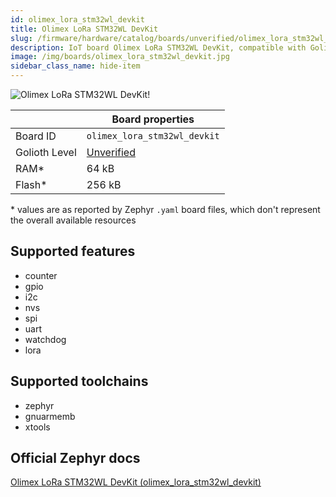 ```yaml
---
id: olimex_lora_stm32wl_devkit
title: Olimex LoRa STM32WL DevKit
slug: /firmware/hardware/catalog/boards/unverified/olimex_lora_stm32wl_devkit
description: IoT board Olimex LoRa STM32WL DevKit, compatible with Golioth at unverified level.
image: /img/boards/olimex_lora_stm32wl_devkit.jpg
sidebar_class_name: hide-item
---
```


[//]: # (This is an auto-generated file, do not edit! Changes to it will be lost upon re-generation)

![Olimex LoRa STM32WL DevKit!](/img/boards/olimex_lora_stm32wl_devkit.jpg "Olimex LoRa STM32WL DevKit")

|                | Board properties     |
| -------------  | -------------------- |
| Board ID       | `olimex_lora_stm32wl_devkit` |
| Golioth Level  | [Unverified](/firmware/hardware#unverified-boards) |
| RAM*           | 64 kB |
| Flash*         | 256 kB |

\* values are as reported by Zephyr `.yaml` board files, which don't represent the overall available resources



## Supported features

* counter
* gpio
* i2c
* nvs
* spi
* uart
* watchdog
* lora

## Supported toolchains

* zephyr
* gnuarmemb
* xtools

## Official Zephyr docs

[Olimex LoRa STM32WL DevKit (olimex_lora_stm32wl_devkit)](https://docs.zephyrproject.org/latest/boards/olimex/lora_stm32wl_devkit/doc/index.html)
